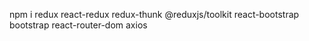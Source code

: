 npm i redux react-redux redux-thunk @reduxjs/toolkit react-bootstrap bootstrap react-router-dom axios